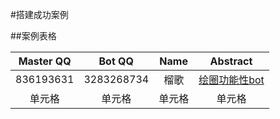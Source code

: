 #搭建成功案例

##案例表格  

| Master QQ | Bot QQ | Name | Abstract |
| :-----:| :----: | :----: | :----: |
| 836193631 | 3283268734 | 榴歌 | [绘圈功能性bot](http://yorunina.cn/?p=358) |
| 单元格 | 单元格 | 单元格 | 单元格 |